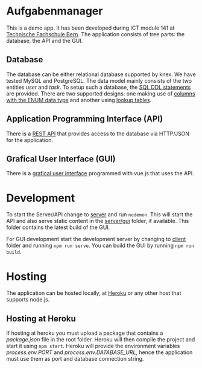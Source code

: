 # Aufgabenmanager
This is a demo app. It has been developed during ICT module 141 at <a href="http://www.tfbern.ch" target="_blank">Technische Fachschule Bern</a>. The application consists of tree parts: the database, the API and the GUI.

## Database
The database can be either relational database supported by knex. We have tested MySQL and PostgreSQL.
The data model mainly consists of the two entities *user* and *task*. To setup such a database, the [SQL DDL statements](_doc) are provided. There are two supported designs: one making use of [columns with the ENUM data type](_doc/designWithEnum.png) and another using [lookup tables](_doc/designWithTablesERD.png).

## Application Programming Interface (API)
There is a [REST API](server) that provides access to the database via HTTP/JSON for the application.

## Grafical User Interface (GUI)
There is a [grafical user interface](client) programmed with vue.js that uses the API.

# Development
To start the Server/API change to [server](server) and run ```nodemon```. This will start the API and also serve static content in the [server/gui](server/gui) folder, if available. This folder contains the latest build of the GUI.

For GUI development start the development server by changing to [client](client) folder and running ```npm run serve```.
You can build the GUI by running ```npm run build```.

# Hosting
The application can be hosted locally, at <a href="http://www.heroku.com" target="_blank">Heroku</a> or any other host that supports node.js.

## Hosting at Heroku
If hosting at heroku you must upload a package that contains a *package.json* file in the root folder. Heroku will then compile the project and start it using ```npm start```. Heroku will provide the environment variables *process.env.PORT* and *process.env.DATABASE_URL*, hence the application must use them as port and database connection string. 

